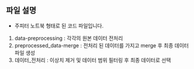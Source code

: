 

## 파일 설명 

- 주피터 노트북 형태로 된 코드 파일입니다.

1. data-preprocessing         : 각각의 원본 데이터 전처리
2. preprocessed_data-merge    : 전처리 된 데이터를 가지고 merge 후 최종 데이터 파일 생성
3. 데이터_전처리              : 이상치 제거 및 데이터 범위 필터링 후 최종 데이터로 선택
